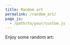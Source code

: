 ```yaml
---
title: Random art
permalink: /random_art/
page_js:
  - /path/to/your/custom.js
---
```


Enjoy some random art:

<canvas id="myCanvas"></canvas>
